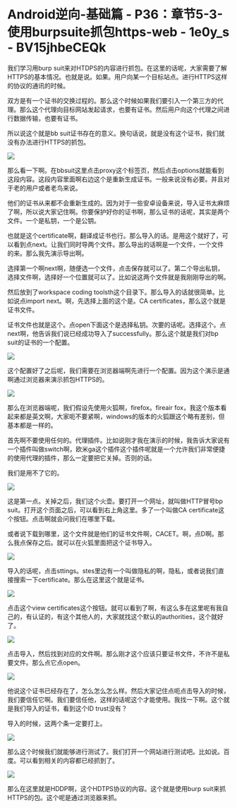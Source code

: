 # Android逆向-基础篇 - P36：章节5-3-使用burpsuite抓包https-web - 1e0y_s - BV15jhbeCEQk

我们学习用burp suit来对HTDPS的内容进行抓包。在这里的话呢，大家需要了解HTTPS的基本情况。也就是说。如果。用户向某一个目标站点。进行HTTPS这样的协议的通讯的时候。

双方是有一个证书的交换过程的。那么这个时候如果我们要引入一个第三方的代理。那么这个代理向目标网站发起请求，也要有证书。然后用户向这个代理之间进行数据传输，也要有证书。

所以说这个就是bb suit证书存在的意义。换句话说，就是没有这个证书，我们就没有办法进行HTTPS的抓包。



![](img/1a7e07c6799b16d5388fa3aa08f54e37_1.png)

那么看一下啊。在bbsuit这里点击proxy这个标签页，然后点击options就能看到这段内容。这段内容里面啊右边这个是重新生成证书。一般来说没有必要。并且对于老的用户或者老鸟来说。

他们的证书从来都不会重新生成的。因为对于一些安卓设备来说，导入证书太麻烦了啊，所以说大家记住啊。你要保护好你的证书啊，那么证书的话呢，其实是两个文件。一个是私钥，一个是公钥。

也就是这个certificate啊，翻译成证书也行。那么导入的话。是用这个就好了，可以看到点next。让我们同时导两个文件。那么导出的话啊是一个文件，一个文件的来。那么我先演示导出啊。

选择第一个啊next啊，随便选一个文件，点击保存就可以了。第二个导出私钥，选择文件啊，选择好一个位置就可以了。比如说这两个文件就是我刚刚导出的啊。

然后放到了workspace coding toolsth这个目录下。那么导入的话就很简单。比如说点import next。啊，先选择上面的这个是。CA certificates，那么这个就是证书文件。

证书文件也就是这个。点open下面这个是选择私钥。次要的话呢。选择这个。点next啊，他告诉我们说已经成功导入了successfully。那么这个就是我们对bp suit的证书的一个配置。



![](img/1a7e07c6799b16d5388fa3aa08f54e37_3.png)

这个配置好了之后呢，我们需要在浏览器端啊先进行一个配置。因为这个演示是通啊通过浏览器来演示抓包HTTPS的。



![](img/1a7e07c6799b16d5388fa3aa08f54e37_5.png)

那么在浏览器端呢，我们假设先使用火狐啊，firefox。fireair fox，我这个版本看起来都是英文啊，大家呃不要紧啊，windows的版本的火狐跟这个略有差别，但基本都是一样的。

首先啊不要使用任何的。代理插件。比如说刚才我在演示的时候，我告诉大家说有一个插件叫做switch啊，欧米ga这个插件这个插件呢就是一个允许我们非常便捷的使用代理的插件，那么一定要把它关掉。否则的话。

我们是用不了它的。

![](img/1a7e07c6799b16d5388fa3aa08f54e37_7.png)

这是第一点。关掉之后，我们这个火壶。要打开一个网址，就叫做HTTP冒号bp suit。打开这个页面之后，可以看到右上角这里。多了一个叫做CA certificate这个按钮。点击啊就会问我们在哪里下载。

或者说下载到哪里，这个文件就是他们的证书文件啊，CACET。啊，点D啊。那么我点保存之后。就可以在火狐里面把这个证书导入。



![](img/1a7e07c6799b16d5388fa3aa08f54e37_9.png)

导入的话呢，点击sttings。stes里边有一个叫做隐私的啊，隐私，或者说我们直接搜索一下certificate。那么在这里这个就是证书。



![](img/1a7e07c6799b16d5388fa3aa08f54e37_11.png)

点击这个view certificates这个按钮。就可以看到了啊，有这么多在这里呢有我自己的，有认证的，有这个其他人的，大家就找这个默认的authorities，这个就好了。



![](img/1a7e07c6799b16d5388fa3aa08f54e37_13.png)

点击导入，然后找到对应的文件啊。那么刚才这个应该只要证书文件，不许不是私要文件。那么点它点open。

![](img/1a7e07c6799b16d5388fa3aa08f54e37_15.png)

他说这个证书已经存在了，怎么怎么怎么样。然后大家记住点呃点击导入的时候，我们要信任它啊。我们要信任他，这样的话呢这个才能使用。我找一下啊。这个就是我们导入的证书，看到这个ID trust没有？

导入的时候，这两个条一定要打上。

![](img/1a7e07c6799b16d5388fa3aa08f54e37_17.png)

那么这个时候我们就能够进行测试了。我们打开一个网站进行测试吧。比如说。百度。可以看到相关的内容都已经抓到了。



![](img/1a7e07c6799b16d5388fa3aa08f54e37_19.png)

那么在这里就是HDDP啊，这个HDTPS协议的内容。这个就是使用burp suit来抓HTTPS的包。这个呢是通过浏览器来抓。

